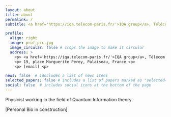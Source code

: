 ```yaml
---
layout: about
title: about
permalink: /
subtitle: <a href='https://iqa.telecom-paris.fr/'>IQA group</a>, Télécom Paris. 19, place Marguerite Perey, Palaiseau, France

profile:
  align: right
  image: prof_pic.jpg
  image_circular: false # crops the image to make it circular
  address: >
    <p> <a href='https://iqa.telecom-paris.fr/'>IQA group</a>, Télécom Paris <p>
    <p> 19, place Marguerite Perey, Palaiseau, France <p>
    <p> [email] <p>

news: false  # idncludes a list of news items
selected_papers: false # includes a list of papers marked as "selected={true}"
social: false  # includes social icons at the bottom of the page
---
```


Physicist working in the field of Quantum Information theory.

[Personal Bio in construction]
<!-- I'm interested Quantum Cryptography and building new mathematical tools for characterising the security of practical protocols. My main research theme is build the link with the field of Convex Optimisation. -->

<!-- # I'm interested in both numerical and analytical solutions (with the intuition that both problems are closely linked); in different Adversarial models (ie. (semi-)-Device-(In)Dependent protocols) -->

<!-- # keywords: Quantum optics, Quantum Key Distribution, Device-Independent Cryptography -->
